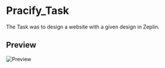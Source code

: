 # Pracify_Task
The Task was to design a website with a given design in Zeplin.  

## Preview

![Preview](pracify.gif)
